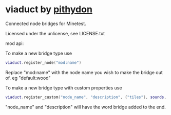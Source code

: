 # viaduct by [pithydon]

Connected node bridges for Minetest.

Licensed under the unlicense, see LICENSE.txt

mod api:

To make a new bridge type use
```lua
viaduct.register_node("mod:name")
```
Replace "mod:name" with the node name you wish to make the bridge out of. eg "default:wood"

To make a new bridge type with custom properties use
```lua
viaduct.register_custom("node_name", "description", {"tiles"}, sounds, {groups}, {groups, not_in_creative_inventory=1}, "recipe:node")
```
"node_name" and "description" will have the word bridge added to the end.

[pithydon]: <https://github.com/pithydon>
